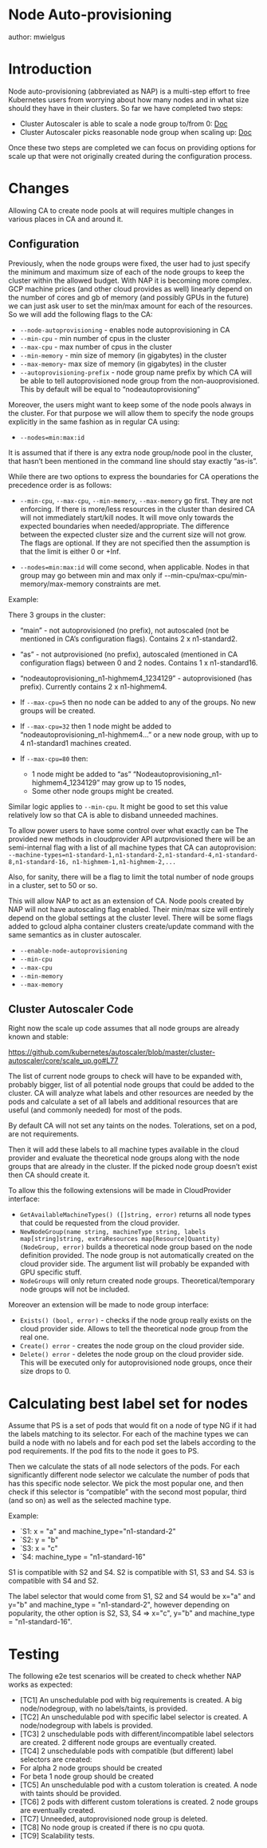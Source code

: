 # Node Auto-provisioning 
author: mwielgus

# Introduction

Node auto-provisioning (abbreviated as NAP) is a multi-step effort to free Kubernetes users from worrying about how many nodes and in what size should they have in their clusters. So far we have completed two steps:

* Cluster Autoscaler is able to scale a node group to/from 0: [Doc](./min_at_zero_gcp.md)
* Cluster Autoscaler picks reasonable node group when scaling up: [Doc](./pricing.md)

Once these two steps are completed we can focus on providing options for scale up that were not originally created during
the configuration process.

# Changes
Allowing CA to create node pools at will requires multiple changes in various places in CA and around it.

## Configuration 

Previously, when the node groups were fixed, the user had to just specify the minimum and maximum size of each of the node groups to keep the cluster within the allowed budget. With NAP it is becoming more complex. GCP machine prices (and other cloud provides as well) linearly depend on the number of cores and gb of memory (and possibly GPUs in the future) we can just ask user to set the min/max amount for each of the resources. So we will add the following flags to the CA:
* `--node-autoprovisioning` - enables node autoprovisioning in CA
* `--min-cpu` - min number of cpus in the cluster
* `--max-cpu` - max number of cpus in the cluster
* `--min-memory` - min size of memory (in gigabytes) in the cluster
* `--max-memory`- max size of memory (in gigabytes) in the cluster
* `--autoprovisioning-prefix` - node group name prefix by which CA will be able to tell autoprovisioned node group from the non-auoprovisioned. This by default will be equal to “nodeautoprovisioning”

Moreover, the users might want to keep some of the node pools always in the cluster. For that purpose we will allow them to specify the node groups explicitly in the same fashion as in regular CA using:

* `--nodes=min:max:id`

It is assumed that if there is any extra node group/node pool in the cluster, that hasn’t been mentioned in the command line should stay exactly “as-is”. 

While there are two options to express the boundaries for CA operations the precedence order is as follows:

* `--min-cpu`, `--max-cpu`, `--min-memory`, `--max-memory` go first. They are not enforcing. If there is more/less resources in the cluster than desired CA will not immediately start/kill nodes. It will move only towards the expected boundaries when needed/appropriate. The difference between the expected cluster size and the current size will not grow. The flags are optional. If they are not specified then the assumption is that the limit is either 0 or +Inf.

* `--nodes=min:max:id` will come second, when applicable. Nodes in that group may go between min and max only if --min-cpu/max-cpu/min-memory/max-memory constraints are met. 

Example:

There 3 groups in the cluster:

* “main” - not autoprovisioned (no prefix), not autoscaled (not be mentioned in CA’s configuration flags). Contains 2 x n1-standard2.  
* “as” - not autprovisioned  (no prefix), autoscaled (mentioned in CA configuration flags) between 0 and 2 nodes. Contains 1 x n1-standard16.
* “nodeautoprovisioning_n1-highmem4_1234129” - autoprovisioned (has prefix). Currently contains 2 x n1-highmem4. 

* If `--max-cpu=5` then no node can be added to any of the groups. No new groups will be created.
* If `--max-cpu=32` then 1 node might be added to “nodeautoprovisioning_n1-highmem4...” or a new node group, with up to 4 n1-standard1 machines created.
* If `--max-cpu=80` then:
   * 1 node might be added to “as”
     “Nodeautoprovisioning_n1-highmem4_1234129” may grow up to 15 nodes,
   * Some other node groups might be created. 

Similar logic applies to `--min-cpu`. It might be good to set this value relatively low so that CA is able to disband unneeded machines.

To allow power users to have some control over what exactly can be The provided new methods in cloudprovider API autprovisioned there will be an semi-internal flag with a list of all machine types that CA can autoprovision: 
`--machine-types=n1-standard-1,n1-standard-2,n1-standard-4,n1-standard-8,n1-standard-16, n1-highmem-1,n1-highmem-2,...`

Also, for sanity, there will be a flag to limit the total number of node groups in a cluster, set to 50 or so.

This will allow NAP to act as an extension of CA. Node pools created by NAP will not have autoscaling flag enabled. Their min/max size will entirely depend on the global settings at the cluster level. There will be some flags added to gcloud alpha container clusters create/update command with the same semantics as in cluster autoscaler.

* `--enable-node-autoprovisioning`
* `--min-cpu`
* `--max-cpu`
* `--min-memory`
* `--max-memory`

## Cluster Autoscaler Code

Right now the scale up code assumes that all node groups are already known and stable:

https://github.com/kubernetes/autoscaler/blob/master/cluster-autoscaler/core/scale_up.go#L77

The list of current node groups to check will have to be expanded with, probably bigger, list of all potential node groups that could be added to the cluster. CA will analyze what labels and other resources are needed by the pods and calculate a set of all labels and additional resources that are useful (and commonly needed) for most of the pods. 

By default CA will not set any taints on the nodes. Tolerations, set on a pod, are not requirements. 

Then it will add these labels to all machine types available in the cloud provider and evaluate the theoretical node groups along with the node groups that are already in the cluster. If the picked node group doesn’t exist then CA should create it.

To allow this the following extensions will be made in CloudProvider interface:

 * `GetAvailableMachineTypes() ([]string, error)` returns all node types that could be requested from the cloud provider.
 * `NewNodeGroup(name string, machineType string, labels map[string]string, extraResources map[Resource]Quantity) (NodeGroup, error)` builds a theoretical node group based on the node definition provided. The node group is not automatically created on the cloud provider side. The argument list will probably be expanded with GPU specific stuff.
 * `NodeGroups` will only return created node groups. Theoretical/temporary node groups will not be included.

Moreover an extension will be made to node group interface:

 * `Exists() (bool, error)` - checks if the node group really exists on the cloud provider side. Allows to tell the theoretical node group from the real one.
 * `Create() error` - creates the node group on the cloud provider side. 
 * `Delete() error` - deletes the node group on the cloud provider side. This will be executed only for autoprovisioned node groups, once their size drops to 0.

# Calculating best label set for nodes

Assume that PS is a set of pods that would fit on a node of type NG if it had the labels matching to its selector. For each of the machine types we can build a node with no labels and for each pod set the labels according to the pod requirements. If the pod fits to the node it goes to PS. 

Then we calculate the stats of all node selectors of the pods. For each significantly different node selector we calculate the number of pods that has this specific node selector. We pick the most popular one, and then check if this selector is “compatible” with the second most popular, third (and so on) as well as the selected machine type. 

Example:

 * `S1: x = "a" and machine_type="n1-standard-2"
 * `S2: y = "b"
 * `S3: x = "c"
 * `S4: machine_type = "n1-standard-16"

S1 is compatible with S2 and S4. S2 is compatible with S1, S3 and S4. S3 is compatible with S4 and S2.

The label selector that would come from S1, S2 and S4 would be x="a" and y="b" and machine_type = "n1-standard-2", however
depending on popularity, the other option is S2, S3, S4 => x="c", y="b" and machine_type = "n1-standard-16".

# Testing 

The following e2e test scenarios will be created to check whether NAP works as expected:

 * [TC1] An unschedulable pod with big requirements is created. A big node/nodegroup, with no labels/taints, is provided.
 * [TC2] An unschedulable pod with specific label selector is created. A node/nodegroup  with labels is provided.
 * [TC3] 2 unschedulable pods with different/incompatible label selectors are created. 2 different node groups are eventually created.
 * [TC4] 2 unschedulable pods with compatible (but different) label selectors are created:
  * For alpha 2 node groups should be created
  * For beta 1 node group should be created
 * [TC5] An unschedulable pod with a custom toleration is created. A node with taints should be provided.
 * [TC6] 2 pods with different custom tolerations is created. 2 node groups are eventually created.
 * [TC7] Unneeded, autoprovisioned node group is deleted.
 * [TC8] No node group is created if there is no cpu quota.
 * [TC9] Scalability tests.
